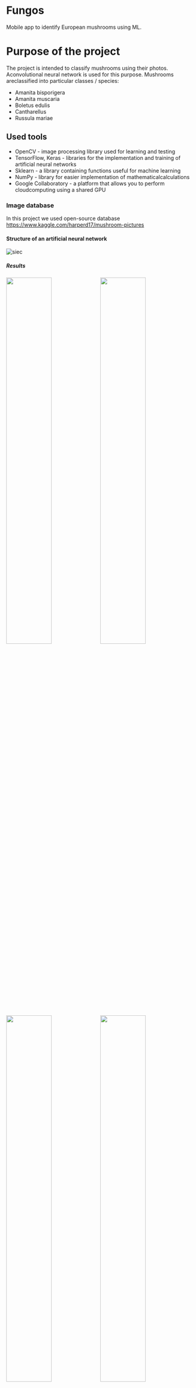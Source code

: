 # Fungos
Mobile app to identify European mushrooms using ML.

# Purpose of the project
The project is intended to classify mushrooms using their photos.  Aconvolutional neural network is used for this purpose.  Mushrooms areclassified into particular classes / species:

* Amanita bisporigera
* Amanita muscaria
* Boletus edulis
* Cantharellus
* Russula mariae

## Used tools
* OpenCV - image processing library used for learning and testing
* TensorFlow, Keras - libraries for the implementation and training of artificial neural networks
* Sklearn - a library containing functions useful for machine learning
* NumPy - library for easier implementation of mathematicalcalculations
* Google Collaboratory - a platform that allows you to perform cloudcomputing using a shared GPU

### Image database
In this project we used open-source database https://www.kaggle.com/harperd17/mushroom-pictures

#### Structure of an artificial neural network

![siec](https://user-images.githubusercontent.com/39679208/116814996-c88d2900-ab5b-11eb-912d-0707ad512afe.png)

##### Results
<p float="left">
<img src="https://user-images.githubusercontent.com/39679208/116815073-23bf1b80-ab5c-11eb-87c3-bba0e51687ba.png"  width="49%" height="50%"/> <img src="https://user-images.githubusercontent.com/39679208/116815077-26217580-ab5c-11eb-83b0-a8a3e1c0c181.png"  width="49%" height="50%"/>
</p>

<p float="left">
<img src="https://user-images.githubusercontent.com/39679208/116815354-62090a80-ab5d-11eb-8e49-57f92e53e103.png"  width="49%" height="50%"/> <img src="https://user-images.githubusercontent.com/39679208/116815355-6503fb00-ab5d-11eb-9cd2-87fa04d7eae4.png"  width="49%" height="50%"/>
</p>

<img src="https://user-images.githubusercontent.com/39679208/116815391-a98f9680-ab5d-11eb-8b6b-2b4c361412fa.PNG"  width="49%" height="50%"/>


###### TODO
Preparation of a native mobile application for Android using trainedmodel and enabling the classification of mushrooms from photostaken with a camera or selected from the phone’s photo gallery. IN PROGRESS....





